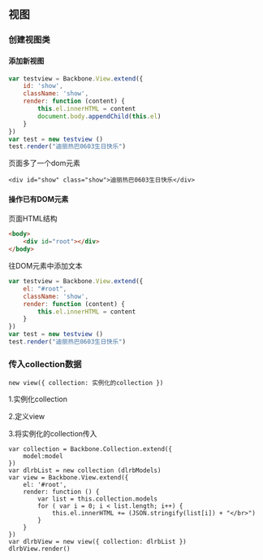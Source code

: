 ## 视图

### 创建视图类

#### 添加新视图

```js
var testview = Backbone.View.extend({
    id: 'show',
    className: 'show',
    render: function (content) {
        this.el.innerHTML = content
        document.body.appendChild(this.el)
    }
})
var test = new testview ()
test.render("迪丽热巴0603生日快乐")
```

页面多了一个dom元素

```
<div id="show" class="show">迪丽热巴0603生日快乐</div>
```

#### 操作已有DOM元素

页面HTML结构

```html
<body>
    <div id="root"></div>
</body>
```

往DOM元素中添加文本

```js
var testview = Backbone.View.extend({
    el: "#root",
    className: 'show',
    render: function (content) {
        this.el.innerHTML = content
    }
})
var test = new testview ()
test.render("迪丽热巴0603生日快乐")
```

### 传入collection数据

`new view({ collection: 实例化的collection })`

1.实例化collection

2.定义view

3.将实例化的collection传入

```
var collection = Backbone.Collection.extend({
    model:model
})
var dlrbList = new collection (dlrbModels)
var view = Backbone.View.extend({
    el: '#root',
    render: function () {
        var list = this.collection.models
        for ( var i = 0; i < list.length; i++) {
            this.el.innerHTML += (JSON.stringify(list[i]) + "</br>")
        }
    }
})
var dlrbView = new view({ collection: dlrbList })
dlrbView.render()
```

